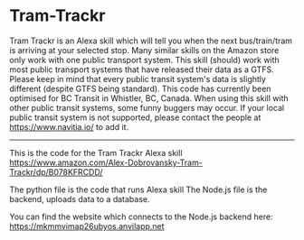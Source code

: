 # Tram-Trackr

Tram Trackr is an Alexa skill which will tell you when the next bus/train/tram is arriving at your selected stop.
Many similar skills on the Amazon store only work with one public transport system. 
This skill (should) work with most public transport systems that have released their data as a GTFS.
Please keep in mind that every public transit system's data is slightly different (despite GTFS being standard). This code has currently been optimised for BC Transit in Whistler, BC, Canada. When using this skill with other public transit systems, some funny buggers may occur.
If your local public transit system is not supported, please contact the people at https://www.navitia.io/ to add it.



---



This is the code for the Tram Trackr Alexa skill
https://www.amazon.com/Alex-Dobrovansky-Tram-Trackr/dp/B078KFRCDD/


The python file is the code that runs Alexa skill
The Node.js file is the backend, uploads data to a database.


You can find the website which connects to the Node.js backend here:
https://mkmmvimap26ubyos.anvilapp.net

